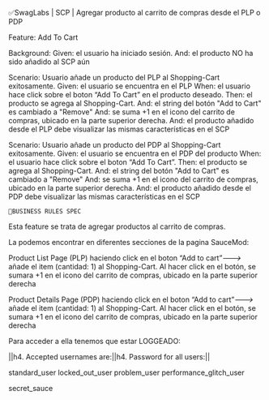 ✅SwagLabs | SCP | Agregar producto al carrito de compras desde el PLP o PDP

Feature: Add To Cart

Background: Given: el usuario ha iniciado sesión. And: el producto NO ha sido añadido al SCP aún

Scenario: Usuario añade un producto del PLP al Shopping-Cart exitosamente. Given: el usuario se encuentra en el PLP When: el usuario hace click sobre
el boton “Add To Cart” en el producto deseado. Then: el producto se agrega al Shopping-Cart. And: el string del botón "Add to Cart" es cambiado a
"Remove" And: se suma +1 en el icono del carrito de compras, ubicado en la parte superior derecha. And: el producto añadido desde el PLP debe
visualizar las mismas características en el SCP

Scenario: Usuario añade un producto del PDP al Shopping-Cart exitosamente. Given: el usuario se encuentra en el PDP del producto When: el usuario hace
click sobre el boton “Add To Cart”. Then: el producto se agrega al Shopping-Cart. And: el string del botón "Add to Cart" es cambiado a "Remove" And:
se suma +1 en el icono del carrito de compras, ubicado en la parte superior derecha. And: el producto añadido desde el PDP debe visualizar las mismas
características en el SCP

    🚩BUSINESS RULES SPEC

Esta feature se trata de agregar productos al carrito de compras.

La podemos encontrar en diferentes secciones de la pagina SauceMod:

Product List Page (PLP) haciendo click en el boton “Add to cart”_--->_ añade el item (cantidad: 1) al Shopping-Cart. Al hacer click en el botón, se
sumara +1 en el icono del carrito de compras, ubicado en la parte superior derecha

Product Details Page (PDP) haciendo click en el boton “Add to cart”_--->_ añade el item (cantidad: 1) al Shopping-Cart. Al hacer click en el botón, se
sumara +1 en el icono del carrito de compras, ubicado en la parte superior derecha

Para acceder a ella tenemos que estar LOGGEADO:

||h4. Accepted usernames are:||h4. Password for all users:||

standard_user locked_out_user problem_user performance_glitch_user

secret_sauce

